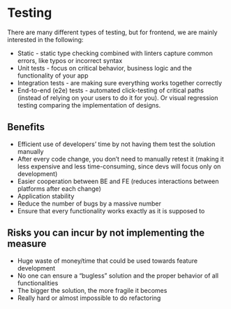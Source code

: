 # Testing

There are many different types of testing, but for frontend, we are mainly interested in the following:

- Static - static type checking combined with linters capture common errors, like typos or incorrect syntax
- Unit tests - focus on critical behavior, business logic and the functionality of your app
- Integration tests - are making sure everything works together correctly
- End-to-end \(e2e\) tests - automated click-testing of critical paths \(instead of relying on your users to do it for you\). Or visual regression testing comparing the implementation of designs.

## Benefits

- Efficient use of developers’ time by not having them test the solution manually
- After every code change, you don’t need to manually retest it \(making it less expensive and less time-consuming, since devs will focus only on development\)
- Easier cooperation between BE and FE \(reduces interactions between platforms after each change\)
- Application stability
- Reduce the number of bugs by a massive number
- Ensure that every functionality works exactly as it is supposed to

## Risks you can incur by not implementing the measure

- Huge waste of money/time that could be used towards feature development
- No one can ensure a “bugless” solution and the proper behavior of all functionalities
- The bigger the solution, the more fragile it becomes
- Really hard or almost impossible to do refactoring
